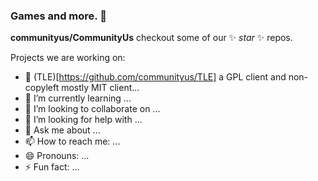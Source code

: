 ### Games and more.  👋

**communityus/CommunityUs** checkout some of our ✨ _star_ ✨ repos.

Projects we are working on:

- 🔭 (TLE)[https://github.com/communityus/TLE] a GPL client and non-copyleft mostly MIT client...
- 🌱 I’m currently learning ...
- 👯 I’m looking to collaborate on ...
- 🤔 I’m looking for help with ...
- 💬 Ask me about ...
- 📫 How to reach me: ...
- 😄 Pronouns: ...
- ⚡ Fun fact: ...
